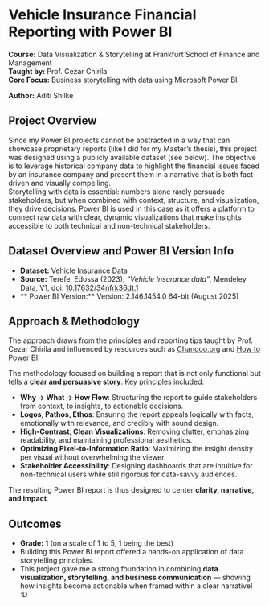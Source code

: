 # Vehicle Insurance Financial Reporting with Power BI  

**Course:** Data Visualization & Storytelling at Frankfurt School of Finance and Management  
**Taught by:** Prof. Cezar Chirila  
**Core Focus:** Business storytelling with data using Microsoft Power BI  

**Author:** Aditi Shilke  



## Project Overview  
Since my Power BI projects cannot be abstracted in a way that can showcase proprietary reports (like I did for my Master’s thesis), this project was designed using a publicly available dataset (see below). The objective is to leverage historical company data to highlight the financial issues faced by an insurance company and present them in a narrative that is both fact-driven and visually compelling.  
Storytelling with data is essential: numbers alone rarely persuade stakeholders, but when combined with context, structure, and visualization, they drive decisions. Power BI is used in this case as it offers a platform to connect raw data with clear, dynamic visualizations that make insights accessible to both technical and non-technical stakeholders.  



## Dataset Overview  and Power BI Version Info 
- **Dataset:** Vehicle Insurance Data  
- **Source:** Terefe, Edossa (2023), *“Vehicle Insurance data”*, Mendeley Data, V1, doi: [10.17632/34nfrk36dt.1](https://doi.org/10.17632/34nfrk36dt.1)  
- ** Power BI Version:** Version: 2.146.1454.0 64-bit (August 2025)



## Approach & Methodology  
The approach draws from the principles and reporting tips taught by Prof. Cezar Chirila and influenced by resources such as [Chandoo.org](https://chandoo.org/wp/about/) and [How to Power BI](https://www.youtube.com/@HowtoPowerBI).  

The methodology focused on building a report that is not only functional but tells a **clear and persuasive story**. Key principles included:  

- **Why → What → How Flow**: Structuring the report to guide stakeholders from context, to insights, to actionable decisions.  
- **Logos, Pathos, Ethos**: Ensuring the report appeals logically with facts, emotionally with relevance, and credibly with sound design.  
- **High-Contrast, Clean Visualizations**: Removing clutter, emphasizing readability, and maintaining professional aesthetics.  
- **Optimizing Pixel-to-Information Ratio**: Maximizing the insight density per visual without overwhelming the viewer.  
- **Stakeholder Accessibility**: Designing dashboards that are intuitive for non-technical users while still rigorous for data-savvy audiences.  

The resulting Power BI report is thus designed to center **clarity, narrative, and impact**.  



## Outcomes  
- **Grade:** 1 (on a scale of 1 to 5, 1 being the best)  
- Building this Power BI report offered a hands-on application of data storytelling principles.
- This project gave me a strong foundation in combining **data visualization, storytelling, and business communication** — showing how insights become actionable when framed within a clear narrative! :D
